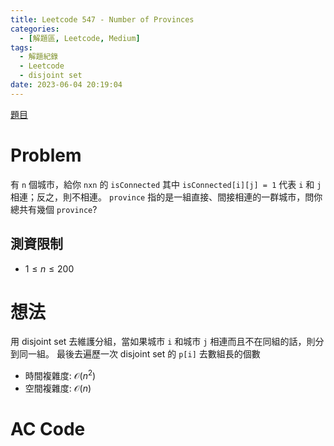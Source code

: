 ```yaml
---
title: Leetcode 547 - Number of Provinces
categories:
  - [解題區, Leetcode, Medium]
tags:
  - 解題紀錄
  - Leetcode
  - disjoint set
date: 2023-06-04 20:19:04
---
```


[題目](https://leetcode.com/problems/number-of-provinces/description)

# Problem

有 `n` 個城市，給你 `nxn` 的 `isConnected` 其中 `isConnected[i][j] = 1` 代表 `i` 和 `j` 相連；反之，則不相連。
`province` 指的是一組直接、間接相連的一群城市，問你總共有幾個 `province`?

## 測資限制

- $1 \le n \le 200$

# 想法

用 disjoint set 去維護分組，當如果城市 `i` 和城市 `j` 相連而且不在同組的話，則分到同一組。
最後去遍歷一次 disjoint set 的 `p[i]` 去數組長的個數

- 時間複雜度: $\mathcal{O}(n^2)$
- 空間複雜度: $\mathcal{O}(n)$

# AC Code

<script src="https://emgithub.com/embed-v2.js?target=https%3A%2F%2Fgithub.com%2Froy4801%2Fsolved_problems%2Fblob%2Fmaster%2Fleetcode%2F547.cpp%23L17-L60&style=github&type=code&showBorder=on&showLineNumbers=on&showFileMeta=on&showFullPath=on&showCopy=on"></script>
